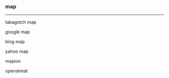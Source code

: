 ### map
---
takagotch map

google map

bing map

yahoo map

mapion

openstreat






```
```

```
```

```
```

